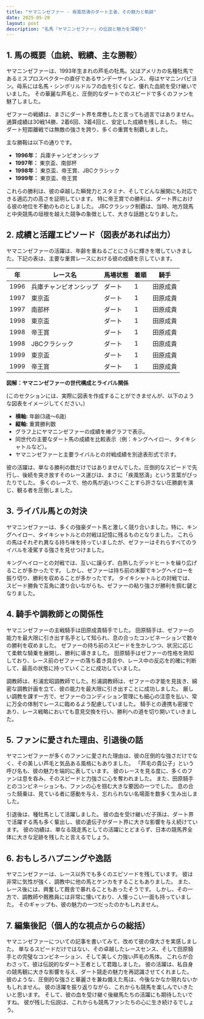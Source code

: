 ```yaml
---
title: "ヤマニンゼファー - 疾風怒濤のダート王者、その魅力と軌跡"
date: 2025-05-20
layout: post
description: "名馬『ヤマニンゼファー』の伝説と魅力を深堀り"
---
```


## 1. 馬の概要（血統、戦績、主な勝鞍）

ヤマニンゼファーは、1993年生まれの芦毛の牡馬。父はアメリカの名種牡馬であるミスプロスペクターの直仔であるサンデーサイレンス、母はヤマニンパピヨン。母系には名馬・シンボリルドルフの血を引くなど、優れた血統を受け継いでいました。  その華麗な芦毛と、圧倒的なダートでのスピードで多くのファンを魅了しました。

ゼファーの戦績は、まさにダート界を席巻したと言っても過言ではありません。通算成績は30戦14勝、2着6回、3着4回と、安定した成績を残しました。  特にダート短距離戦では無敵の強さを誇り、多くの重賞を制覇しました。

主な勝鞍は以下の通りです。

* **1996年：**  兵庫チャンピオンシップ
* **1997年：**  東京盃、南部杯
* **1998年：**  東京盃、帝王賞、JBCクラシック
* **1999年：**  東京盃、帝王賞

これらの勝利は、彼の卓越した瞬発力とスタミナ、そしてどんな展開にも対応できる適応力の高さを証明しています。  特に帝王賞での勝利は、ダート界における彼の地位を不動のものとしました。  JBCクラシック制覇は、当時、地方競馬と中央競馬の垣根を越えた競争の象徴として、大きな話題となりました。


## 2. 成績と活躍エピソード（図表があれば出力）

ヤマニンゼファーの活躍は、年齢を重ねるごとにさらに輝きを増していきました。下記の表は、主要な重賞レースにおける彼の成績を示しています。

| 年 | レース名           | 馬場状態 | 着順 | 騎手       |
|---|--------------------|-----------|-----|-------------|
| 1996 | 兵庫チャンピオンシップ | ダート     | 1   | 田原成貴     |
| 1997 | 東京盃             | ダート     | 1   | 田原成貴     |
| 1997 | 南部杯             | ダート     | 1   | 田原成貴     |
| 1998 | 東京盃             | ダート     | 1   | 田原成貴     |
| 1998 | 帝王賞             | ダート     | 1   | 田原成貴     |
| 1998 | JBCクラシック       | ダート     | 1   | 田原成貴     |
| 1999 | 東京盃             | ダート     | 1   | 田原成貴     |
| 1999 | 帝王賞             | ダート     | 1   | 田原成貴     |


**図解：ヤマニンゼファーの世代構成とライバル関係**

(このセクションには、実際に図表を作成することができませんが、以下のような図表をイメージしてください。)

* **横軸:** 年齢(3歳～6歳)
* **縦軸:** 重賞勝利数
* グラフ上にヤマニンゼファーの成績を棒グラフで表示。
* 同世代の主要なダート馬の成績を比較表示（例：キングヘイロー、タイキシャトルなど）。
* ヤマニンゼファーと主要ライバルとの対戦成績を別途表形式で示す。


彼の活躍は、単なる勝利の数だけではありませんでした。圧倒的なスピードで先行し、後続を突き放すそのレース運びは、まさに「疾風怒濤」という言葉がぴったりでした。  多くのレースで、他の馬が追いつくことすら許さない圧勝劇を演じ、観る者を圧倒しました。


## 3. ライバル馬との対決

ヤマニンゼファーは、多くの強豪ダート馬と激しく競り合いました。特に、キングヘイロー、タイキシャトルとの対戦は記憶に残るものとなりました。  これらの馬はそれぞれ異なる持ち味を持っていましたが、ゼファーはそれらすべてのライバルを凌駕する強さを見せつけました。

キングヘイローとの対戦では、互いに譲らず、白熱したデッドヒートを繰り広げることが多かったです。  しかし、ゼファーは持ち前の末脚でキングヘイローを振り切り、勝利を収めることが多かったです。  タイキシャトルとの対戦では、スピード勝負で互角に渡り合いながらも、ゼファーの粘り強さが勝利を掴む鍵となりました。


## 4. 騎手や調教師との関係性

ヤマニンゼファーの主戦騎手は田原成貴騎手でした。  田原騎手は、ゼファーの能力を最大限に引き出す名手として知られ、息の合ったコンビネーションで数々の勝利を収めました。  ゼファーの持ち前のスピードを生かしつつ、状況に応じて柔軟な騎乗を展開し、勝利に導きました。  田原騎手はゼファーの性格を熟知しており、レース前のゼファーの落ち着き具合や、レース中の反応を的確に判断して、最高の状態に持っていくことに成功していました。

調教師は、杉浦宏昭調教師でした。杉浦調教師は、ゼファーの才能を見抜き、綿密な調教計画を立て、彼の能力を最大限に引き出すことに成功しました。  厳しい調教を課す一方で、ゼファーのコンディション管理にも細心の注意を払い、常に万全の体制でレースに臨めるよう配慮していました。  騎手との連携も密接であり、レース戦略においても意見交換を行い、勝利への道を切り開いていきました。


## 5. ファンに愛された理由、引退後の話

ヤマニンゼファーが多くのファンに愛された理由は、彼の圧倒的な強さだけでなく、その美しい芦毛と気品ある風格にもありました。  「芦毛の貴公子」という呼び名も、彼の魅力を端的に表しています。  彼のレースを見る度に、多くのファンは息を呑み、そのスピードと力強さに心を奪われました。  また、田原騎手とのコンビネーションも、ファンの心を掴む大きな要因の一つでした。  息の合った騎乗は、見ている者に感動を与え、忘れられない名場面を数多く生み出しました。

引退後は、種牡馬として活躍しました。  彼の血を受け継いだ子孫は、ダート界で活躍する馬も多く輩出し、彼の遺伝子がダート界に大きな影響を与え続けています。  彼の功績は、単なる競走馬としての活躍にとどまらず、日本の競馬界全体に大きな足跡を残したと言えるでしょう。


## 6. おもしろハプニングや逸話

ヤマニンゼファーは、レース以外でも多くのエピソードを残しています。  彼は非常に気性が強く、調教中に他の馬とケンカをすることもありました。  また、レース後には、興奮して厩舎で暴れることもあったそうです。  しかし、その一方で、調教師や厩務員には非常に懐いており、人懐っこい一面も持っていました。  そのギャップも、彼の魅力の一つだったのかもしれません。


## 7. 編集後記（個人的な視点からの総括）

ヤマニンゼファーについての記事を書いてみて、改めて彼の偉大さを実感しました。  単なるスピードだけではない、その卓越したレースセンス、そして田原騎手との完璧なコンビネーション、そして美しく力強い芦毛の馬体。  これらが合わさって、彼は伝説的なダート王者として君臨しました。  彼の活躍は、私自身の競馬観に大きな影響を与え、ダート競走の魅力を再認識させてくれました。  彼のような、圧倒的な強さと華麗さを兼ね備えた馬は、今後なかなか現れないかもしれません。  彼の活躍を振り返りながら、これからも競馬を楽しんでいきたいと思います。  そして、彼の血を受け継ぐ後継馬たちの活躍にも期待したいですね。  彼が残した伝説は、これからも競馬ファンたちの心に生き続けるでしょう。
